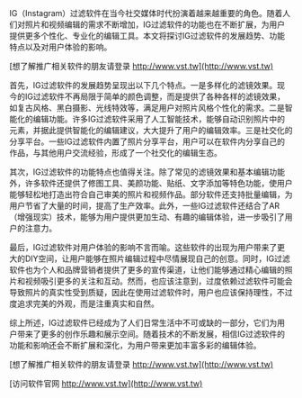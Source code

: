 IG（Instagram）过滤软件在当今社交媒体时代扮演着越来越重要的角色。随着人们对照片和视频编辑的需求不断增加，IG过滤软件的功能也在不断扩展，为用户提供更多个性化、专业化的编辑工具。本文将探讨IG过滤软件的发展趋势、功能特点以及对用户体验的影响。

[想了解推广相关软件的朋友请登录 http://www.vst.tw](http://www.vst.tw)

首先，IG过滤软件的发展趋势呈现出以下几个特点。一是多样化的滤镜效果。现今的IG过滤软件不再局限于简单的颜色调整，而是提供了各种各样的滤镜效果，如复古风格、黑白摄影、光线特效等，满足用户对照片风格个性化的需求。二是智能化的编辑功能。许多IG过滤软件采用了人工智能技术，能够自动识别照片中的元素，并据此提供智能化的编辑建议，大大提升了用户的编辑效率。三是社交化的分享平台。一些IG过滤软件内置了照片分享平台，用户可以在软件内分享自己的作品，与其他用户交流经验，形成了一个社交化的编辑生态。

其次，IG过滤软件的功能特点也值得关注。除了常见的滤镜效果和基本编辑功能外，许多软件还提供了修图工具、美颜功能、贴纸、文字添加等特色功能，使用户能够轻松地打造出符合自己审美的照片和视频作品。部分软件还支持批量编辑，为用户节省了大量的时间，提高了生产效率。此外，一些IG过滤软件还结合了AR（增强现实）技术，能够为用户提供更加生动、有趣的编辑体验，进一步吸引了用户的注意力。

最后，IG过滤软件对用户体验的影响不言而喻。这些软件的出现为用户带来了更大的DIY空间，让用户能够在照片编辑过程中尽情展现自己的创意。同时，IG过滤软件也为个人和品牌营销者提供了更多的宣传渠道，让他们能够通过精心编辑的照片和视频吸引更多的关注和互动。然而，也应该注意到，过度依赖过滤软件可能会导致照片的真实性受到质疑，因此在使用过滤软件时，用户也应该保持理性，不过度追求完美的外观，而是注重真实和自然。

综上所述，IG过滤软件已经成为了人们日常生活中不可或缺的一部分，它们为用户带来了更多的创作乐趣和展示空间。随着技术的不断发展，相信IG过滤软件的功能和影响还会不断扩展和深化，为用户带来更加丰富多彩的编辑体验。

[想了解推广相关软件的朋友请登录 http://www.vst.tw](http://www.vst.tw)


[访问软件官网 http://www.vst.tw](http://www.vst.tw)
